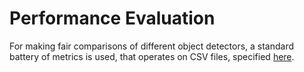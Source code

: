 # Performance Evaluation

For making fair comparisons of different object detectors, a standard battery of metrics is used, that operates on CSV files, specified [here](../preprocessing/README.md).